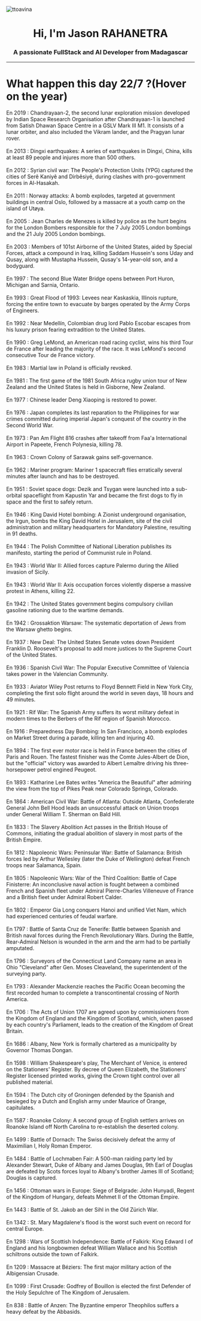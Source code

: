 
<p align="left"> <img src="https://komarev.com/ghpvc/?username=ttoavina&label=Profile%20views&color=0e75b6&style=flat" alt="ttoavina" /> </p>
<h1 align="center">Hi, I'm Jason RAHANETRA</h1>
<h3 align="center">A passionate FullStack and AI Developer from Madagascar</h3>
    
<hr/>
<h1> What happen this day 22/7 ?(Hover on the year)</h1>

En 2019 : Chandrayaan-2, the second lunar exploration mission developed by Indian Space Research Organisation after Chandrayaan-1 is launched from Satish Dhawan Space Centre in a GSLV Mark III M1. It consists of a lunar orbiter, and also included the Vikram lander, and the Pragyan lunar rover.
<br/><br/>
En 2013 : Dingxi earthquakes: A series of earthquakes in Dingxi, China, kills at least 89 people and injures more than 500 others.
<br/><br/>
En 2012 : Syrian civil war: The People's Protection Units (YPG) captured the cities of Serê Kaniyê and Dirbêsiyê, during clashes with pro-government forces in Al-Hasakah.
<br/><br/>
En 2011 : Norway attacks: A bomb explodes, targeted at government buildings in central Oslo, followed by a massacre at a youth camp on the island of Utøya.
<br/><br/>
En 2005 : Jean Charles de Menezes is killed by police as the hunt begins for the London Bombers responsible for the 7 July 2005 London bombings and the 21 July 2005 London bombings.
<br/><br/>
En 2003 : Members of 101st Airborne of the United States, aided by Special Forces, attack a compound in Iraq, killing Saddam Hussein's sons Uday and Qusay, along with Mustapha Hussein, Qusay's 14-year-old son, and a bodyguard.
<br/><br/>
En 1997 : The second Blue Water Bridge opens between Port Huron, Michigan and Sarnia, Ontario.
<br/><br/>
En 1993 : Great Flood of 1993: Levees near Kaskaskia, Illinois rupture, forcing the entire town to evacuate by barges operated by the Army Corps of Engineers.
<br/><br/>
En 1992 : Near Medellín, Colombian drug lord Pablo Escobar escapes from his luxury prison fearing extradition to the United States.
<br/><br/>
En 1990 : Greg LeMond, an American road racing cyclist, wins his third Tour de France after leading the majority of the race. It was LeMond's second consecutive Tour de France victory.
<br/><br/>
En 1983 : Martial law in Poland is officially revoked.
<br/><br/>
En 1981 : The first game of the 1981 South Africa rugby union tour of New Zealand and the United States is held in Gisborne, New Zealand.
<br/><br/>
En 1977 : Chinese leader Deng Xiaoping is restored to power.
<br/><br/>
En 1976 : Japan completes its last reparation to the Philippines for war crimes committed during imperial Japan's conquest of the country in the Second World War.
<br/><br/>
En 1973 : Pan Am Flight 816 crashes after takeoff from Faa'a International Airport in Papeete, French Polynesia, killing 78.
<br/><br/>
En 1963 : Crown Colony of Sarawak gains self-governance.
<br/><br/>
En 1962 : Mariner program: Mariner 1 spacecraft flies erratically several minutes after launch and has to be destroyed.
<br/><br/>
En 1951 : Soviet space dogs: Dezik and Tsygan were launched into a sub-orbital spaceflight from Kapustin Yar and became the first dogs to fly in space and the first to safely return.
<br/><br/>
En 1946 : King David Hotel bombing: A Zionist underground organisation, the Irgun, bombs the King David Hotel in Jerusalem, site of the civil administration and military headquarters for Mandatory Palestine, resulting in 91 deaths.
<br/><br/>
En 1944 : The Polish Committee of National Liberation publishes its manifesto, starting the period of Communist rule in Poland.
<br/><br/>
En 1943 : World War II: Allied forces capture Palermo during the Allied invasion of Sicily.
<br/><br/>
En 1943 : World War II: Axis occupation forces violently disperse a massive protest in Athens, killing 22.
<br/><br/>
En 1942 : The United States government begins compulsory civilian gasoline rationing due to the wartime demands.
<br/><br/>
En 1942 : Grossaktion Warsaw: The systematic deportation of Jews from the Warsaw ghetto begins.
<br/><br/>
En 1937 : New Deal: The United States Senate votes down President Franklin D. Roosevelt's proposal to add more justices to the Supreme Court of the United States.
<br/><br/>
En 1936 : Spanish Civil War: The Popular Executive Committee of Valencia takes power in the Valencian Community.
<br/><br/>
En 1933 : Aviator Wiley Post returns to Floyd Bennett Field in New York City, completing the first solo flight around the world in seven days, 18 hours and 49 minutes.
<br/><br/>
En 1921 : Rif War: The Spanish Army suffers its worst military defeat in modern times to the Berbers of the Rif region of Spanish Morocco.
<br/><br/>
En 1916 : Preparedness Day Bombing: In San Francisco, a bomb explodes on Market Street during a parade, killing ten and injuring 40.
<br/><br/>
En 1894 : The first ever motor race is held in France between the cities of Paris and Rouen. The fastest finisher was the Comte Jules-Albert de Dion, but the "official" victory was awarded to Albert Lemaître driving his three-horsepower petrol engined Peugeot.
<br/><br/>
En 1893 : Katharine Lee Bates writes "America the Beautiful" after admiring the view from the top of Pikes Peak near Colorado Springs, Colorado.
<br/><br/>
En 1864 : American Civil War: Battle of Atlanta: Outside Atlanta, Confederate General John Bell Hood leads an unsuccessful attack on Union troops under General William T. Sherman on Bald Hill.
<br/><br/>
En 1833 : The Slavery Abolition Act passes in the British House of Commons, initiating the gradual abolition of slavery in most parts of the British Empire.
<br/><br/>
En 1812 : Napoleonic Wars: Peninsular War: Battle of Salamanca: British forces led by Arthur Wellesley (later the Duke of Wellington) defeat French troops near Salamanca, Spain.
<br/><br/>
En 1805 : Napoleonic Wars: War of the Third Coalition: Battle of Cape Finisterre: An inconclusive naval action is fought between a combined French and Spanish fleet under Admiral Pierre-Charles Villeneuve of France and a British fleet under Admiral Robert Calder.
<br/><br/>
En 1802 : Emperor Gia Long conquers Hanoi and unified Viet Nam, which had experienced centuries of feudal warfare.
<br/><br/>
En 1797 : Battle of Santa Cruz de Tenerife: Battle between Spanish and British naval forces during the French Revolutionary Wars. During the Battle, Rear-Admiral Nelson is wounded in the arm and the arm had to be partially amputated.
<br/><br/>
En 1796 : Surveyors of the Connecticut Land Company name an area in Ohio "Cleveland" after Gen. Moses Cleaveland, the superintendent of the surveying party.
<br/><br/>
En 1793 : Alexander Mackenzie reaches the Pacific Ocean becoming the first recorded human to complete a transcontinental crossing of North America.
<br/><br/>
En 1706 : The Acts of Union 1707 are agreed upon by commissioners from the Kingdom of England and the Kingdom of Scotland, which, when passed by each country's Parliament, leads to the creation of the Kingdom of Great Britain.
<br/><br/>
En 1686 : Albany, New York is formally chartered as a municipality by Governor Thomas Dongan.
<br/><br/>
En 1598 : William Shakespeare's play, The Merchant of Venice, is entered on the Stationers' Register. By decree of Queen Elizabeth, the Stationers' Register licensed printed works, giving the Crown tight control over all published material.
<br/><br/>
En 1594 : The Dutch city of Groningen defended by the Spanish and besieged by a Dutch and English army under Maurice of Orange, capitulates.
<br/><br/>
En 1587 : Roanoke Colony: A second group of English settlers arrives on Roanoke Island off North Carolina to re-establish the deserted colony.
<br/><br/>
En 1499 : Battle of Dornach: The Swiss decisively defeat the army of Maximilian I, Holy Roman Emperor.
<br/><br/>
En 1484 : Battle of Lochmaben Fair: A 500-man raiding party led by Alexander Stewart, Duke of Albany and James Douglas, 9th Earl of Douglas are defeated by Scots forces loyal to Albany's brother James III of Scotland; Douglas is captured.
<br/><br/>
En 1456 : Ottoman wars in Europe: Siege of Belgrade: John Hunyadi, Regent of the Kingdom of Hungary, defeats Mehmet II of the Ottoman Empire.
<br/><br/>
En 1443 : Battle of St. Jakob an der Sihl in the Old Zürich War.
<br/><br/>
En 1342 : St. Mary Magdalene's flood is the worst such event on record for central Europe.
<br/><br/>
En 1298 : Wars of Scottish Independence: Battle of Falkirk: King Edward I of England and his longbowmen defeat William Wallace and his Scottish schiltrons outside the town of Falkirk.
<br/><br/>
En 1209 : Massacre at Béziers: The first major military action of the Albigensian Crusade.
<br/><br/>
En 1099 : First Crusade: Godfrey of Bouillon is elected the first Defender of the Holy Sepulchre of The Kingdom of Jerusalem.
<br/><br/>
En 838 : Battle of Anzen: The Byzantine emperor Theophilos suffers a heavy defeat by the Abbasids.
<br/><br/>

